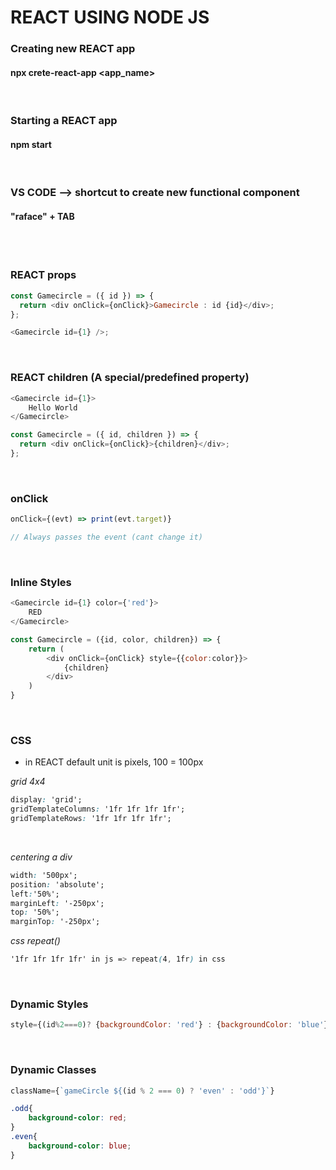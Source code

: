 # REACT USING NODE JS

### Creating new REACT app

#### npx crete-react-app <app_name>

<br>

### Starting a REACT app

#### npm start

<br>

### VS CODE --> shortcut to create new functional component

#### "raface" + TAB

<br>
<br>

### REACT props

```javascript
const Gamecircle = ({ id }) => {
  return <div onClick={onClick}>Gamecircle : id {id}</div>;
};

<Gamecircle id={1} />;
```
<br>

### REACT children (A special/predefined property)

```javascript
<Gamecircle id={1}>
    Hello World
</Gamecircle>

const Gamecircle = ({ id, children }) => {
  return <div onClick={onClick}>{children}</div>;
};
```
<br>

### onClick

```javascript
onClick={(evt) => print(evt.target)}

// Always passes the event (cant change it)
```
<br>

### Inline Styles

```javascript
<Gamecircle id={1} color={'red'}>
    RED
</Gamecircle>

const Gamecircle = ({id, color, children}) => {
    return (
        <div onClick={onClick} style={{color:color}}>
            {children}
        </div>
    )
}
```
<br>

### CSS

* in REACT default unit is pixels, 100 = 100px

*grid*
*4x4*
```css
display: 'grid';
gridTemplateColumns: '1fr 1fr 1fr 1fr';
gridTemplateRows: '1fr 1fr 1fr 1fr';

```
<br>

*centering a div*
```css
width: '500px';
position: 'absolute';
left:'50%';
marginLeft: '-250px';
top: '50%';
marginTop: '-250px';
```

*css repeat()*
```css
'1fr 1fr 1fr 1fr' in js => repeat(4, 1fr) in css
```
<br>

### Dynamic Styles
```javascript
style={(id%2===0)? {backgroundColor: 'red'} : {backgroundColor: 'blue'}
```
<br>

### Dynamic Classes
```javascript
className={`gameCircle ${(id % 2 === 0) ? 'even' : 'odd'}`}
```
```css
.odd{
    background-color: red;
}
.even{
    background-color: blue;
}
```

